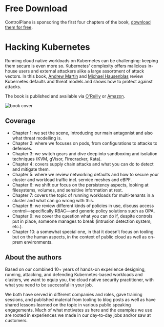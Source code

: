 # Free Download

ControlPlane is sponsoring the first four chapters of the book, [download them for free](https://control-plane.io/hackingkubernetes/).

# Hacking Kubernetes

Running cloud native workloads on Kubernetes can be challenging: keeping them secure is even more so. Kubernetes' complexity offers malicious in-house users and external attackers alike a large assortment of attack vectors. In this book,
[Andrew Martin](https://twitter.com/sublimino) and [Michael Hausenblas](https://twitter.com/mhausenblas) review Kubernetes defaults and threat models and shows how to protect against attacks.

The book is published and available via [O'Reilly](https://learning.oreilly.com/library/view/hacking-kubernetes/9781492081722/) or [Amazon](https://www.amazon.com/Hacking-Kubernetes-Threat-Driven-Analysis-Defense/dp/1492081736).

![book cover](hk-cover.png)

## Coverage

* Chapter 1: we set the scene, introducing our main antagonist and also what threat modelling is.
* Chapter 2: where we focuses on pods, from configurations to attacks to defenses.
* Chapter 3: we switch gears and dive deep into sandboxing and isolation techniques (KVM, gVisor, Firecracker, Kata).
* Chapter 4: covers supply chain attacks and what you can do to detect and mitigate them.
* Chapter 5: where we review networking defaults and how to secure your cluster and workload traffic incl. service meshes and eBPF.
* Chapter 6: we shift our focus on the persistency aspects, looking at filesystems, volumes, and sensitive information at rest.
* Chapter 7: covers the topic of running workloads for multi-tenants in a cluster and what can go wrong with this.
* Chapter 8: we review different kinds of policies in use, discuss access control—specifically RBAC—and generic policy solutions such as OPA.
* Chapter 9: we cover the question what you can do if, despite controls put in place, someone manages to break  (intrusion detection system, etc.).
* Chapter 10: a somewhat special one, in that it doesn’t focus on tooling but on the human aspects, in the context of public cloud as well as on-prem environments.

## About the authors

Based on our combined 10+ years of hands-on experience designing, running, attacking, and defending Kubernetes-based workloads and clusters, we want to equip you, the cloud native security practitioner, with what you need to be successful in your job.

We both have served in different companies and roles, gave training sessions, and published material from tooling to blog posts as well as have shared lessons learned on the topic in various public speaking engagements. Much of what motivates us here and the examples we use are rooted in experiences we made in our day-to-day jobs and/or saw at customers.
